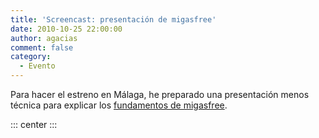 ```yaml
---
title: 'Screencast: presentación de migasfree'
date: 2010-10-25 22:00:00
author: agacias
comment: false
category:
  - Evento
---
```


Para hacer el estreno en Málaga, he preparado una presentación menos técnica para explicar los [fundamentos de migasfree](http://www.youtube.com/v/ZKvO-xRebxQ).

::: center
<VidStack src="youtube/ZKvO-xRebxQ" />
:::
